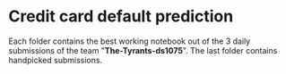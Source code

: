 # Credit card default prediction
Each folder contains the best working notebook out of the 3 daily
submissions of the team "**The-Tyrants-ds1075**".
The last folder contains handpicked submissions.
